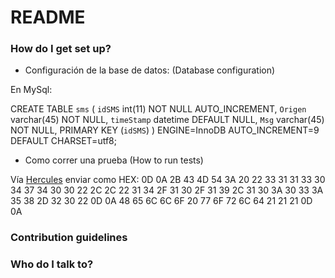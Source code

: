 # README #


### How do I get set up? ###


* Configuración de la base de datos: (Database configuration)

En MySql:

 CREATE TABLE `sms` (
  `idSMS` int(11) NOT NULL AUTO_INCREMENT,
  `Origen` varchar(45) NOT NULL,
  `timeStamp` datetime DEFAULT NULL,
  `Msg` varchar(45) NOT NULL,
  PRIMARY KEY (`idSMS`)
) ENGINE=InnoDB AUTO_INCREMENT=9 DEFAULT CHARSET=utf8;


* Como correr una prueba (How to run tests)

Vía [Hercules](http://new.hwg.cz/files/download/sw/version/hercules_3-2-8.exe) enviar como HEX: 0D 0A 2B 43 4D 54 3A 20 22 33 31 31 33 30 34 37 34 30 30 22 2C 2C 22 31 34 2F 31 30 2F 31 39 2C 31 30 3A 30 33 3A 35 38 2D 32 30 22 0D 0A 48 65 6C 6C 6F 20 77 6F 72 6C 64 21 21 21 0D 0A 

### Contribution guidelines ###



### Who do I talk to? ###
